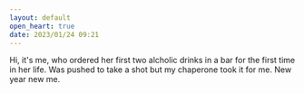 ```yaml
---
layout: default
open_heart: true
date: 2023/01/24 09:21
---
```


Hi, it's me, who ordered her first two alcholic drinks in a bar for the first time in her life. Was pushed to take a shot but my chaperone took it for me. New year new me.
